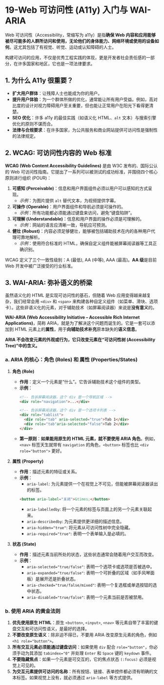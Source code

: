 # 19-Web 可访问性 (A11y) 入门与 WAI-ARIA

Web 可访问性（Accessibility，常缩写为 a11y）是指**确保 Web 内容和应用能够被尽可能多的人群所访问和使用，无论他们的身体能力、网络环境或使用的设备如何**。这尤其包括了有视觉、听觉、运动或认知障碍的人士。

构建可访问的应用，不仅是优秀工程实践的体现，更是开发者社会责任感的一部分，在许多国家和地区，它也是一项法律要求。

## 1. 为什么 A11y 很重要？

*   **扩大用户群体**：让残障人士也能成为你的用户。
*   **提升用户体验**：为一个群体所做的优化，通常能让所有用户受益。例如，高对比度的设计对视力障碍用户至关重要，但也能让正常用户在阳光下看得更清楚。
*   **SEO 优化**：许多 a11y 的最佳实践（如语义化 HTML、`alt` 文本）与搜索引擎优化的原则不谋而合。
*   **法律与合规要求**：在许多国家，为公共服务和商业网站提供可访问性是强制性的法律规定。

## 2. WCAG: 可访问性内容的 Web 标准

**WCAG (Web Content Accessibility Guidelines)** 是由 W3C 发布的、国际公认的 Web 可访问性指南。它提出了一系列可以被测试的成功标准，并围绕四个核心原则进行组织 (POUR)：

1.  **可感知 (Perceivable)**：信息和用户界面组件必须以用户可以感知的方式呈现。
    *   *示例*：为图片提供 `alt` 替代文本，为视频提供字幕。
2.  **可操作 (Operable)**：用户界面组件和导航必须是可操作的。
    *   *示例*：所有功能都必须能通过键盘来访问，避免“键盘陷阱”。
3.  **可理解 (Understandable)**：信息和用户界面的操作必须是可理解的。
    *   *示例*：网站的语言应清晰一致，导航应可预测。
4.  **健壮 (Robust)**：内容必须足够健壮，能够被包括辅助技术在内的各种用户代理可靠地解析。
    *   *示例*：使用符合标准的 HTML，确保自定义组件能被屏幕阅读器等工具正确识别。

WCAG 定义了三个一致性级别：A (最低), AA (中等), AAA (最高)。**AA 级**是目前 Web 开发中被广泛接受的行业标准。

## 3. WAI-ARIA: 弥补语义的桥梁

虽然语义化的 HTML 是实现可访问性的基石，但随着 Web 应用变得越来越复杂，我们经常会用 `<div>` 和 `<span>` 来构建各种自定义组件（如菜单、滑块、选项卡）。这些非语义化的元素，对于辅助技术（如屏幕阅读器）来说是**没有意义**的。

**WAI-ARIA (Web Accessibility Initiative – Accessible Rich Internet Applications)**，简称 ARIA，就是为了解决这个问题而诞生的。它是一套可以添加到 HTML 元素上的**属性**，用于**向辅助技术补充**原本缺失的**语义信息**。

**ARIA 不会改变元素的外观或行为，它只改变元素在“可访问性树 (Accessibility Tree)”中的含义。**

### a. ARIA 的核心：角色 (Roles) 和 属性 (Properties/States)

1.  **角色 (Role)**
    *   **作用**：定义一个元素是“什么”。它告诉辅助技术这个组件的类型。
    *   **示例**：
        ```html
        <!-- 告诉屏幕阅读器，这个 div 是一个导航区域 -->
        <div role="navigation">...</div>

        <!-- 告诉屏幕阅读器，这个 div 是一个选项卡列表 -->
        <div role="tablist">
          <div role="tab" aria-selected="true">Tab 1</div>
          <div role="tab"aria-selected="false">Tab 2</div>
        </div>
        ```
    *   **第一原则**：**如果能用原生的 HTML 元素，就不要使用 ARIA 角色**。例如，`<nav>` 标签天生就带有 `navigation` 的角色，`<button>` 标签也比 `<div role="button">` 更好。

2.  **属性 (Property)**
    *   **作用**：描述元素的特征或关系。
    *   **示例**：
        *   `aria-label`: 为元素提供一个在视觉上不可见，但能被屏幕阅读器读出的标签。
          ```html
          <button aria-label="关闭">&times;</button>
          ```
        *   `aria-labelledby`: 将一个元素的标签与页面上的另一个元素关联起来。
        *   `aria-describedby`: 为元素提供更详细的描述信息。
        *   `aria-hidden="true"`: 将元素从可访问性树中完全隐藏。
        *   `aria-required="true"`: 表明一个表单输入是必填的。

3.  **状态 (State)**
    *   **作用**：描述元素当前所处的状态，这些状态通常会随着用户交互而改变。
    *   **示例**：
        *   `aria-selected="true/false"`: 表明一个选项卡或选项是否被选中。
        *   `aria-expanded="true/false"`: 表明一个可折叠的区域（如手风琴面板）是展开还是折叠状态。
        *   `aria-checked="true/false/mixed"`: 表明一个复选框或单选按钮的选中状态。
        *   `aria-disabled="true/false"`: 表明一个元素当前是否被禁用。

### b. 使用 ARIA 的黄金法则

1.  **优先使用原生 HTML**：原生 `<button>`, `<input>`, `<nav>` 等元素自带了丰富的键盘交互和可访问性语义，是最好的选择。
2.  **不要改变原生语义**：除非迫不得已，不要用 ARIA 改变原生元素的角色，例如 `<h1 role="button">`。
3.  **所有交互元素必须能通过键盘访问**：如果使用 `div` 配合 `role="button"`，你必须手动为其添加 `tabindex="0"` 并处理 `Enter` 和 `Space` 键的 `keydown` 事件。
4.  **不要隐藏焦点**：如果一个元素是可交互的，它的焦点状态 `(:focus)` 必须是视觉上可见的。
5.  **为交互元素提供可访问的名称**：所有按钮、链接、表单控件都必须有明确的文本标签。如果视觉上没有，就必须通过 `aria-label` 等方式提供。
